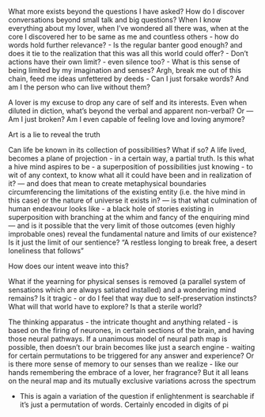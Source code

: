 What more exists beyond the questions I have asked? How do I discover conversations beyond small talk and big questions? When I know everything about my lover, when I’ve wondered all there was, when at the core I discovered her to be same as me and countless others - how do words hold further relevance? - Is the regular banter good enough? and does it tie to the realization that  this was all this world could offer? - Don’t actions have their own limit? - even silence too? -  What is this sense of being limited by my imagination and senses? Argh, break me out of this chain, feed me ideas unfettered by deeds - Can I just forsake words? And am I the person who can live without them?

A lover is my excuse to drop any care of self and its interests. Even when diluted in diction, what’s beyond the verbal and apparent non-verbal? Or  — Am I just broken? Am I even capable of feeling love and loving anymore?

Art is a lie to reveal the truth

Can life be known in its collection of possibilities? What if so? A life lived, becomes a plane of projection - in a certain way, a partial truth. Is this what a hive mind aspires to be - a superposition of possibilities just knowing - to wit of any context, to know what all it could have been and in realization of it? — and does that mean to create metaphysical boundaries circumferencing the limitations of the existing entity (i.e. the hive mind in this case) or the nature of universe it exists in? — is that what culmination of human endeavour looks like - a black hole of stories existing in superposition with branching at the whim and fancy of the enquiring mind — and is it possible that the very limit of those outcomes (even highly improbable ones) reveal the fundamental nature and limits of our existence? Is it just the limit of our sentience? “A restless longing to break free, a desert loneliness that follows”

How does our intent weave into this?

What if the yearning for physical senses is removed (a parallel system of sensations which are always satiated installed) and a wondering mind remains? Is it tragic - or do I feel that way due to self-preservation instincts? What will that world have to explore? Is that a sterile world?

The thinking apparatus - the intricate thought and anything related - is based on the firing of neurones, in certain sections of the brain, and having those neural pathways. If a unanimous model of neural path map is possible, then doesn’t our brain becomes like just a search engine - waiting for certain permutations to be triggered for any answer and experience? Or is there more sense of memory to our senses than we realize - like our hands remembering the embrace of a lover, her fragrance? But it all leans on the neural map and its mutually exclusive variations across the spectrum
- This is again a variation of the question if enlightenment is searchable if it’s just a permutation of words. Certainly encoded in digits of pi


